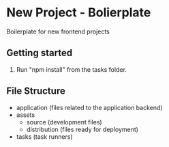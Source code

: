 # New Project - Bolierplate
Boilerplate for new frontend projects

## Getting started
1. Run "npm install" from the tasks folder.

## File Structure
* application (files related to the application backend)
* assets
  * source (development files) 
  * distribution (files ready for deployment)
* tasks (task runners)
